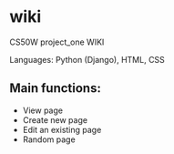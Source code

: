# wiki
CS50W project_one WIKI

Languages: Python (Django), HTML, CSS
## Main functions:
* View page
* Create new page
* Edit an existing page
* Random page
